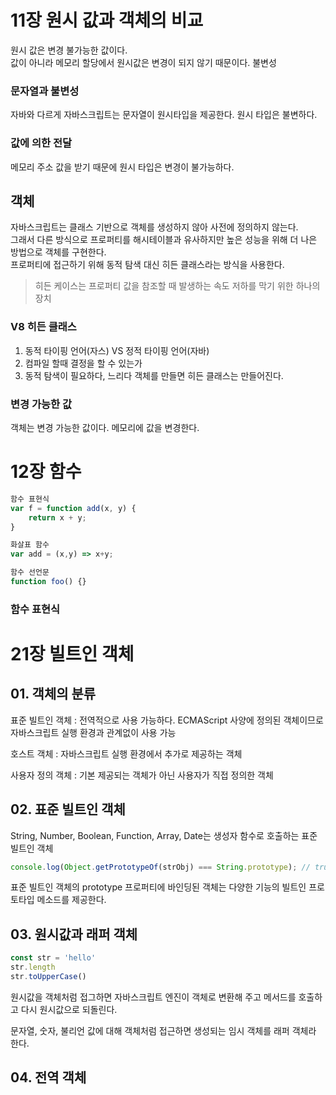 # 11장 원시 값과 객체의 비교
원시 값은 변경 불가능한 값이다.<BR>
값이 아니라 메모리 할당에서 원시값은 변경이 되지 않기 때문이다. 불변성

### 문자열과 불변성
자바와 다르게 자바스크립트는 문자열이 원시타입을 제공한다.
원시 타입은 불변하다. 

### 값에 의한 전달
메모리 주소 값을 받기 때문에 원시 타입은 변경이 불가능하다.

## 객체
자바스크립트는 클래스 기반으로 객체를 생성하지 않아 사전에 정의하지 않는다.<BR>
그래서 다른 방식으로 프로퍼티를 해시테이블과 유사하지만 높은 성능을 위해 더 나은 방법으로 객체를 구현한다.
<BR>
프로퍼티에 접근하기 위해 동적 탐색 대신 히든 클래스라는 방식을 사용한다. 
> 히든 케이스는 프로퍼티 값을 참조할 때 발생하는 속도 저하를 막기 위한 하나의 장치
### V8  히든 클래스
1. 동적 타이핑 언어(자스) VS 정적 타이핑 언어(자바)
2. 컴파일 할때 결정을 할 수 있는가
3. 동적 탐색이 필요하다, 느리다
객체를 만들면 히든 클래스는 만들어진다.

### 변경 가능한 값
객체는 변경 가능한 값이다. 메모리에 값을 변경한다.

# 12장 함수
```js
함수 표현식
var f = function add(x, y) {
    return x + y;
}

화살표 함수
var add = (x,y) => x+y;

함수 선언문
function foo() {}
```
### 함수 표현식


# 21장 빌트인 객체 

## 01. 객체의 분류
표준 빌트인 객체 : 전역적으로 사용 가능하다. ECMAScript 사양에 정의된 객체이므로 자바스크립트 실행 환경과 관계없이
사용 가능

호스트 객체 : 자바스크립트 실행 환경에서 추가로 제공하는 객체

사용자 정의 객체 : 기본 제공되는 객체가 아닌 사용자가 직접 정의한 객체

## 02. 표준 빌트인 객체
String, Number, Boolean, Function, Array, Date는 생성자 함수로 호출하는 표준 빌트인 객체

```js
console.log(Object.getPrototypeOf(strObj) === String.prototype); // true
```

표준 빌트인 객체의 prototype 프로퍼티에 바인딩된 객체는 다양한 기능의 빌트인 프로토타입 메소드를 제공한다.

## 03. 원시값과 래퍼 객체
```js
const str = 'hello'
str.length
str.toUpperCase()
```
원시값을 객체처럼 접그하면 자바스크립트 엔진이 객체로 변환해 주고 메서드를 호출하고 다시 원시값으로 되돌린다.

문자열, 숫자, 불리언 값에 대해 객체처럼 접근하면 생성되는 임시 객체를 래퍼 객체라 한다.

## 04. 전역 객체


